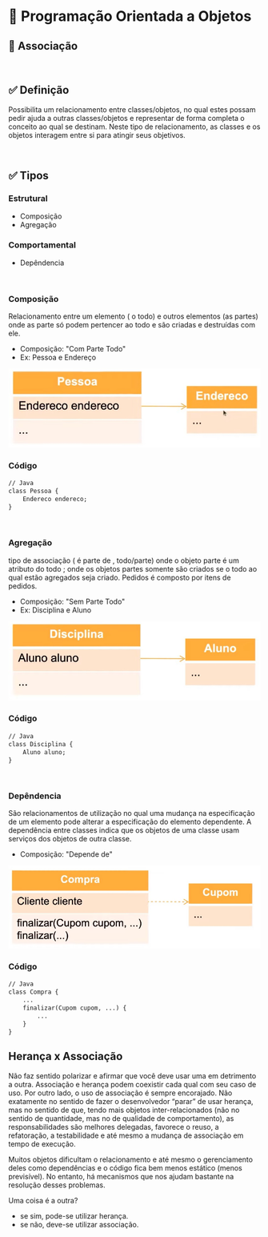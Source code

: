 # 📌 **Programação Orientada a Objetos**
## 📝 **Associação**

<br>

## ✅ **Definição**
Possibilita um relacionamento entre classes/objetos, no qual estes possam pedir ajuda a outras classes/objetos e representar de forma completa o conceito ao qual se destinam. Neste tipo de relacionamento, as classes e os objetos interagem entre si para atingir seus objetivos.

<br>

## ✅ **Tipos**
### Estrutural
- Composição
- Agregação
### Comportamental
- Depêndencia

<br>

### Composição
Relacionamento entre um elemento ( o todo) e outros elementos (as partes) onde as parte só podem pertencer ao todo e são criadas e destruídas com ele.

- Composição: "Com Parte Todo"
- Ex: Pessoa e Endereço

<img src="../assets/img-06.jpg">

### Código
```
// Java
class Pessoa {
    Endereco endereco;
}
```

<br>

### Agregação
tipo de associação ( é parte de , todo/parte) onde o objeto parte é um atributo do todo ; onde os objetos partes somente são criados se o todo ao qual estão agregados seja criado. Pedidos é composto por itens de pedidos.

- Composição: "Sem Parte Todo"
- Ex: Disciplina e Aluno

<img src="../assets/img-07.jpg">

### Código
```
// Java
class Disciplina {
    Aluno aluno;
}
```

<br>

### Depêndencia
São relacionamentos de utilização no qual uma mudança na especificação de um elemento pode alterar a especificação do elemento dependente. A dependência entre classes indica que os objetos de uma classe usam serviços dos objetos de outra classe.

- Composição: "Depende de"

<img src="../assets/img-08.jpg">

### Código
```
// Java
class Compra {
    ...
    finalizar(Cupom cupom, ...) {
        ...
    }
}
```

## Herança x Associação
Não faz sentido polarizar e afirmar que você deve usar uma em detrimento a outra. Associação e herança podem coexistir cada qual com seu caso de uso. Por outro lado, o uso de associação é sempre encorajado. Não exatamente no sentido de fazer o desenvolvedor “parar” de usar herança, mas no sentido de que, tendo mais objetos inter-relacionados (não no sentido de quantidade, mas no de qualidade de comportamento), as responsabilidades são melhores delegadas, favorece o reuso, a refatoração, a testabilidade e até mesmo a mudança de associação em tempo de execução.

Muitos objetos dificultam o relacionamento e até mesmo o gerenciamento deles como dependências e o código fica bem menos estático (menos previsível). No entanto, há mecanismos que nos ajudam bastante na resolução desses problemas.

Uma coisa é a outra?

- se sim, pode-se utilizar herança.
- se não, deve-se utilizar associação.

